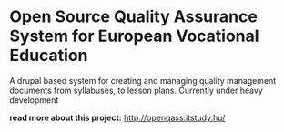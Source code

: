 Open Source Quality Assurance System for European Vocational Education
=============================
A drupal based system for creating and managing quality management documents from syllabuses,
to lesson plans. Currently under heavy development

**read more about this project:** http://openqass.itstudy.hu/